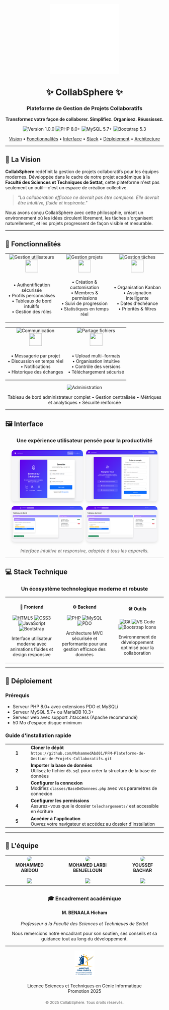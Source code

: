 <div align="center">
  <img src="screenshot/logo_collabsphere-r.png" alt="CollabSphere Logo" width="220">
  <h1>✨ CollabSphere ✨</h1>
  <h3>Plateforme de Gestion de Projets Collaboratifs</h3>
  <p><strong>Transformez votre façon de collaborer. Simplifiez. Organisez. Réussissez.</strong></p>
  
  <p align="center">
    <img src="https://img.shields.io/badge/version-1.0.0-blue.svg?style=for-the-badge" alt="Version 1.0.0">
    <img src="https://img.shields.io/badge/PHP-8.0+-purple.svg?style=for-the-badge&logo=php" alt="PHP 8.0+">
    <img src="https://img.shields.io/badge/MySQL-5.7+-orange.svg?style=for-the-badge&logo=mysql" alt="MySQL 5.7+">
    <img src="https://img.shields.io/badge/Bootstrap-5.3-blueviolet.svg?style=for-the-badge&logo=bootstrap" alt="Bootstrap 5.3">
  </p>
  
  <div align="center">
    <a href="#-la-vision">Vision</a> •
    <a href="#-fonctionnalités">Fonctionnalités</a> •
    <a href="#-interface">Interface</a> •
    <a href="#-stack-technique">Stack</a> •
    <a href="#-déploiement">Déploiement</a> •
    <a href="#-architecture">Architecture</a>
  </div>
</div>

---



## 🔮 La Vision

**CollabSphere** redéfinit la gestion de projets collaboratifs pour les équipes modernes. Développée dans le cadre de notre projet académique à la **Faculté des Sciences et Techniques de Settat**, cette plateforme n'est pas seulement un outil—c'est un espace de création collective.

> *"La collaboration efficace ne devrait pas être complexe. Elle devrait être intuitive, fluide et inspirante."*

Nous avons conçu CollabSphere avec cette philosophie, créant un environnement où les idées circulent librement, les tâches s'organisent naturellement, et les projets progressent de façon visible et mesurable.

---

## 🚀 Fonctionnalités

<div align="center">
  <table border="0" cellspacing="0" cellpadding="0">
    <tr>
      <td align="center" width="33%">
        <img src="https://img.shields.io/badge/-GESTION_UTILISATEURS-6200EA?style=for-the-badge" alt="Gestion utilisateurs"><br>
        <img src="https://cdn.jsdelivr.net/gh/devicons/devicon/icons/github/github-original.svg" width="40" height="40"/>
      </td>
      <td align="center" width="33%">
        <img src="https://img.shields.io/badge/-GESTION_PROJETS-00C853?style=for-the-badge" alt="Gestion projets"><br>
        <img src="https://cdn.jsdelivr.net/gh/devicons/devicon/icons/trello/trello-plain.svg" width="40" height="40"/>
      </td>
      <td align="center" width="33%">
        <img src="https://img.shields.io/badge/-GESTION_TÂCHES-FF6D00?style=for-the-badge" alt="Gestion tâches"><br>
        <img src="https://cdn.jsdelivr.net/gh/devicons/devicon/icons/jira/jira-original.svg" width="40" height="40"/>
      </td>
    </tr>
    <tr>
      <td align="center">
        <p>• Authentification sécurisée<br>• Profils personnalisés<br>• Tableaux de bord intuitifs<br>• Gestion des rôles</p>
      </td>
      <td align="center">
        <p>• Création & customisation<br>• Membres & permissions<br>• Suivi de progression<br>• Statistiques en temps réel</p>
      </td>
      <td align="center">
        <p>• Organisation Kanban<br>• Assignation intelligente<br>• Dates d'échéance<br>• Priorités & filtres</p>
      </td>
    </tr>
  </table>
  
  <table border="0" cellspacing="0" cellpadding="0">
    <tr>
      <td align="center" width="50%">
        <img src="https://img.shields.io/badge/-COMMUNICATION-01579B?style=for-the-badge" alt="Communication"><br>
        <img src="https://cdn.jsdelivr.net/gh/devicons/devicon/icons/slack/slack-original.svg" width="40" height="40"/>
      </td>
      <td align="center" width="50%">
        <img src="https://img.shields.io/badge/-PARTAGE_FICHIERS-D32F2F?style=for-the-badge" alt="Partage fichiers"><br>
        <img src="https://cdn.jsdelivr.net/gh/devicons/devicon/icons/google/google-original.svg" width="40" height="40"/>
      </td>
    </tr>
    <tr>
      <td align="center">
        <p>• Messagerie par projet<br>• Discussion en temps réel<br>• Notifications<br>• Historique des échanges</p>
      </td>
      <td align="center">
        <p>• Upload multi-formats<br>• Organisation intuitive<br>• Contrôle des versions<br>• Téléchargement sécurisé</p>
      </td>
    </tr>
  </table>
</div>

<div align="center">
  <img src="https://img.shields.io/badge/-ADMINISTRATION_AVANCÉE-7B1FA2?style=for-the-badge" alt="Administration"><br>
  <p>Tableau de bord administrateur complet • Gestion centralisée • Métriques et analytiques • Sécurité renforcée</p>
</div>

---

## 🖼 Interface

<div align="center">
  <h3>Une expérience utilisateur pensée pour la productivité</h3>
  
  <div style="display: flex; justify-content: center; flex-wrap: wrap; gap: 10px; margin-top: 20px;">
    <img src="screenshot/Screenshot 2025-03-24 224351.png" alt="Dashboard" width="45%" style="border-radius: 10px; box-shadow: 0 4px 8px rgba(0,0,0,0.1);">
    <img src="screenshot/Screenshot 2025-03-24 224424.png" alt="Project View" width="45%" style="border-radius: 10px; box-shadow: 0 4px 8px rgba(0,0,0,0.1);">
  </div>
  
  <div style="display: flex; justify-content: center; flex-wrap: wrap; gap: 10px; margin-top: 15px;">
    <img src="screenshot/Screenshot 2025-03-24 225219.png" alt="Tasks View" width="45%" style="border-radius: 10px; box-shadow: 0 4px 8px rgba(0,0,0,0.1);">
    <img src="screenshot/Screenshot 2025-03-24 225219.png" alt="Admin Panel" width="45%" style="border-radius: 10px; box-shadow: 0 4px 8px rgba(0,0,0,0.1);">
  </div>
  
  <p style="margin-top: 20px; font-style: italic; color: #666;">Interface intuitive et responsive, adaptée à tous les appareils.</p>
</div>

---

## 💻 Stack Technique

<div align="center">
  <h3>Un écosystème technologique moderne et robuste</h3>
  
  <table>
    <tr>
      <td align="center" width="33%">
        <h4>🎨 Frontend</h4>
        <img src="https://img.shields.io/badge/HTML5-E34F26?style=for-the-badge&logo=html5&logoColor=white" alt="HTML5">
        <img src="https://img.shields.io/badge/CSS3-1572B6?style=for-the-badge&logo=css3&logoColor=white" alt="CSS3">
        <img src="https://img.shields.io/badge/JavaScript-F7DF1E?style=for-the-badge&logo=javascript&logoColor=black" alt="JavaScript">
        <img src="https://img.shields.io/badge/Bootstrap-7952B3?style=for-the-badge&logo=bootstrap&logoColor=white" alt="Bootstrap">
        <p>Interface utilisateur moderne avec animations fluides et design responsive</p>
      </td>
      <td align="center" width="33%">
        <h4>⚙️ Backend</h4>
        <img src="https://img.shields.io/badge/PHP-777BB4?style=for-the-badge&logo=php&logoColor=white" alt="PHP">
        <img src="https://img.shields.io/badge/MySQL-4479A1?style=for-the-badge&logo=mysql&logoColor=white" alt="MySQL">
        <img src="https://img.shields.io/badge/PDO-777BB4?style=for-the-badge&logo=php&logoColor=white" alt="PDO">
        <p>Architecture MVC sécurisée et performante pour une gestion efficace des données</p>
      </td>
      <td align="center" width="33%">
        <h4>🛠 Outils</h4>
        <img src="https://img.shields.io/badge/Git-F05032?style=for-the-badge&logo=git&logoColor=white" alt="Git">
        <img src="https://img.shields.io/badge/Visual_Studio_Code-007ACC?style=for-the-badge&logo=visual-studio-code&logoColor=white" alt="VS Code">
        <img src="https://img.shields.io/badge/Bootstrap_Icons-7952B3?style=for-the-badge&logo=bootstrap&logoColor=white" alt="Bootstrap Icons">
        <p>Environnement de développement optimisé pour la collaboration</p>
      </td>
    </tr>
  </table>
</div>

---

## 🚀 Déploiement

### Prérequis
- Serveur PHP 8.0+ avec extensions PDO et MySQLi
- Serveur MySQL 5.7+ ou MariaDB 10.3+
- Serveur web avec support .htaccess (Apache recommandé)
- 50 Mo d'espace disque minimum

### Guide d'installation rapide

<table>
  <tr>
    <td width="60px" align="center">
      <strong>1</strong>
    </td>
    <td>
      <strong>Cloner le dépôt</strong><br>
      <code>https://github.com/MohammedAbd01/PFM-Plateforme-de-Gestion-de-Projets-Collaboratifs.git</code>
    </td>
  </tr>
  <tr>
    <td width="60px" align="center">
      <strong>2</strong>
    </td>
    <td>
      <strong>Importer la base de données</strong><br>
      Utilisez le fichier <code>db.sql</code> pour créer la structure de la base de données
    </td>
  </tr>
  <tr>
    <td width="60px" align="center">
      <strong>3</strong>
    </td>
    <td>
      <strong>Configurer la connexion</strong><br>
      Modifiez <code>classes/BaseDeDonnees.php</code> avec vos paramètres de connexion
    </td>
  </tr>
  <tr>
    <td width="60px" align="center">
      <strong>4</strong>
    </td>
    <td>
      <strong>Configurer les permissions</strong><br>
      Assurez-vous que le dossier <code>telechargements/</code> est accessible en écriture
    </td>
  </tr>
  <tr>
    <td width="60px" align="center">
      <strong>5</strong>
    </td>
    <td>
      <strong>Accéder à l'application</strong><br>
      Ouvrez votre navigateur et accédez au dossier d'installation
    </td>
  </tr>
</table>


---

## 👥 L'équipe

<div align="center">
  <table border="0">
    <tr>
      <td align="center">
        <img src="https://avatars.githubusercontent.com/u/87654321" width="100px" style="border-radius: 50%"><br>
        <strong>MOHAMMED ABIDOU</strong><br>
        <br>
        <a href="https://github.com/MohammedAbd01"><img src="https://img.shields.io/badge/GitHub-100000?style=for-the-badge&logo=github&logoColor=white" width="80"></a>
      </td>
      <td align="center">
        <img src="https://avatars.githubusercontent.com/u/87654321" width="100px" style="border-radius: 50%"><br>
        <strong>MOHAMED LARBI BENJELLOUN</strong><br>
        <br>
        <a href="https://github.com/Benjelloun-med?utm_campaign=linkinbio&utm_medium=referral&utm_source=later-linkinbio"><img src="https://img.shields.io/badge/GitHub-100000?style=for-the-badge&logo=github&logoColor=white" width="80"></a>
      </td>
      <td align="center">
        <img src="https://avatars.githubusercontent.com/u/87654321" width="100px" style="border-radius: 50%"><br>
        <strong>YOUSSEF BACHAR</strong><br>
        <br>
        <a href="https://github.com/yusufBchr"><img src="https://img.shields.io/badge/GitHub-100000?style=for-the-badge&logo=github&logoColor=white" width="80"></a>
      </td>
    </tr>
  </table>
  
  <div style="margin-top: 30px;">
    <h3>🎓 Encadrement académique</h3>
    <h4>M. BENAALA Hicham</h4>
    <p><em>Professeur à la Faculté des Sciences et Techniques de Settat</em></p>
    <p>Nous remercions notre encadrant pour son soutien, ses conseils et sa guidance tout au long du développement.</p>
  </div>
</div>



---

<div align="center">
  <p>
    <a href="https://fsts.uh1.ac.ma/" target="_blank"><img src="screenshot/fsts_logo-2.png" height="80" style="margin: 0 20px;"></a>
    
  </p>
  
  <p style="margin-top: 20px;">Licence Sciences et Techniques en Génie Informatique<br>Promotion 2025</p>
  
 
  
  <p style="margin-top: 20px; font-size: 12px; color: #666;">© 2025 CollabSphere. Tous droits réservés.</p>
</div>
